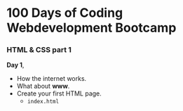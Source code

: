 # 100 Days of Coding Webdevelopment Bootcamp

### HTML & CSS part 1

**Day 1**,

- How the internet works.
- What about **www**.
- Create your first HTML page.
    - `index.html`
  


            
